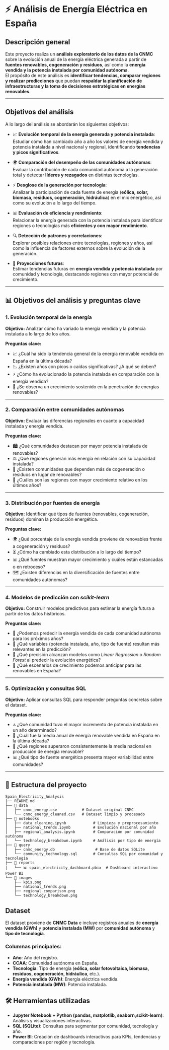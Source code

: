 # ⚡ Análisis de Energía Eléctrica en España

## Descripción general
Este proyecto realiza un **análisis exploratorio de los datos de la CNMC** sobre la evolución anual de la energía eléctrica generada a partir de **fuentes renovables, cogeneración y residuos**, así como la **energía vendida y la potencia instalada por comunidad autónoma**.  
El propósito de este análisis es **identificar tendencias, comparar regiones y realizar predicciones** que puedan **respaldar la planificación de infraestructuras y la toma de decisiones estratégicas en energías renovables**.

--------

## Objetivos del análisis

A lo largo del análisis se abordarán los siguientes objetivos:

- 📈 **Evolución temporal de la energía generada y potencia instalada**:  
  Estudiar cómo han cambiado año a año los valores de energía vendida y potencia instalada a nivel nacional y regional, identificando **tendencias y picos significativos**.

- 🌍 **Comparación del desempeño de las comunidades autónomas**:  
  Evaluar la contribución de cada comunidad autónoma a la generación total y detectar **líderes y rezagados** en distintas tecnologías.

- ⚡ **Desglose de la generación por tecnología**:  
  Analizar la participación de cada fuente de energía (**eólica, solar, biomasa, residuos, cogeneración, hidráulica**) en el mix energético, así como su evolución a lo largo del tiempo.

- 📊 **Evaluación de eficiencia y rendimiento**:  
  Relacionar la energía generada con la potencia instalada para identificar regiones o tecnologías más **eficientes y con mayor rendimiento**.

- 🔍 **Detección de patrones y correlaciones**:  
  Explorar posibles relaciones entre tecnologías, regiones y años, así como la influencia de factores externos sobre la evolución de la generación.

- 🔮 **Proyecciones futuras**:  
  Estimar tendencias futuras en **energía vendida y potencia instalada** por comunidad y tecnología, destacando regiones con mayor potencial de crecimiento.

--------


## 📊 Objetivos del análisis y preguntas clave

### 1. Evolución temporal de la energía  
**Objetivo:** Analizar cómo ha variado la energía vendida y la potencia instalada a lo largo de los años.  

**Preguntas clave:**  
- 📈 ¿Cuál ha sido la tendencia general de la energía renovable vendida en España en la última década?  
- 📉 ¿Existen años con picos o caídas significativas? ¿A qué se deben?  
- ⚡ ¿Cómo ha evolucionado la potencia instalada en comparación con la energía vendida?  
- 🌱 ¿Se observa un crecimiento sostenido en la penetración de energías renovables?  

---

### 2. Comparación entre comunidades autónomas  
**Objetivo:** Evaluar las diferencias regionales en cuanto a capacidad instalada y energía vendida.  

**Preguntas clave:**  
- 🏙️ ¿Qué comunidades destacan por mayor potencia instalada de renovables?  
- ⚖️ ¿Qué regiones generan más energía en relación con su capacidad instalada?  
- 🔄 ¿Existen comunidades que dependen más de cogeneración o residuos en lugar de renovables?  
- 🚀 ¿Cuáles son las regiones con mayor crecimiento relativo en los últimos años?  

---

### 3. Distribución por fuentes de energía  
**Objetivo:** Identificar qué tipos de fuentes (renovables, cogeneración, residuos) dominan la producción energética.  

**Preguntas clave:**  
- 🌍 ¿Qué porcentaje de la energía vendida proviene de renovables frente a cogeneración y residuos?  
- ⏳ ¿Cómo ha cambiado esta distribución a lo largo del tiempo?  
- 📊 ¿Qué fuentes muestran mayor crecimiento y cuáles están estancadas o en retroceso?  
- 🗺️ ¿Existen diferencias en la diversificación de fuentes entre comunidades autónomas?  

---

### 4. Modelos de predicción con *scikit-learn*  
**Objetivo:** Construir modelos predictivos para estimar la energía futura a partir de los datos históricos.  

**Preguntas clave:**  
- 🔮 ¿Podemos predecir la energía vendida de cada comunidad autónoma para los próximos años?  
- 🧩 ¿Qué variables (potencia instalada, año, tipo de fuente) resultan más relevantes en la predicción?  
- 📐 ¿Qué precisión alcanzan modelos como *Linear Regression* o *Random Forest* al predecir la evolución energética?  
- 🌟 ¿Qué escenarios de crecimiento podemos anticipar para las renovables en España?  

---

### 5. Optimización y consultas SQL  
**Objetivo:** Aplicar consultas SQL para responder preguntas concretas sobre el dataset.  

**Preguntas clave:**  
- 🔝 ¿Qué comunidad tuvo el mayor incremento de potencia instalada en un año determinado?  
- 📅 ¿Cuál fue la media anual de energía renovable vendida en España en la última década?  
- 🥇 ¿Qué regiones superaron consistentemente la media nacional en producción de energía renovable?  
- 📊 ¿Qué tipo de fuente energética presenta mayor variabilidad entre comunidades?  




--------
## 📂 Estructura del proyecto
```
Spain_Electricity_Analysis
├── README.md
├── 📁 data
│   ├── cnmc_energy.csv           # Dataset original CNMC
│   └── cnmc_energy_cleaned.csv   # Dataset limpio y procesado
├── 📁 notebooks
│   ├── data_cleaning.ipynb            # Limpieza y preprocesamiento
│   ├── national_trends.ipynb          # Evolución nacional por año
│   ├── regional_analysis.ipynb        # Comparación por comunidad autónoma
│   └── technology_breakdown.ipynb     # Análisis por tipo de energía
├── 📁 query
│   ├── cnmc_energy.db                  # Base de datos SQLite
│   └── community_technology.sql       # Consultas SQL por comunidad y tecnología
├── 📁 reports
│   └── 📊 spain_electricity_dashboard.pbix  # Dashboard interactivo Power BI
└── 📁 images
    ├── kpis.png
    ├── national_trends.png
    ├── regional_comparison.png
    └── technology_breakdown.png
```
## Dataset

El dataset proviene de **CNMC Data** e incluye registros anuales de **energía vendida (GWh)** y **potencia instalada (MW)** por **comunidad autónoma** y **tipo de tecnología**.

### Columnas principales:

- **Año**: Año del registro.  
- **CCAA**: Comunidad autónoma en España.  
- **Tecnología**: Tipo de energía (**eólica, solar fotovoltaica, biomasa, residuos, cogeneración, hidráulica**, etc.).  
- **Energía vendida (GWh)**: Energía eléctrica vendida.  
- **Potencia instalada (MW)**: Potencia instalada.

## 🛠 Herramientas utilizadas

- **Jupyter Notebook + Python (pandas, matplotlib, seaborn,scikit-learn)**: Análisis y visualizaciones interactivas.  
- **SQL (SQLite)**: Consultas para segmentar por comunidad, tecnología y año.  
- **Power BI**: Creación de dashboards interactivos para KPIs, tendencias y comparaciones por región y tecnología.


